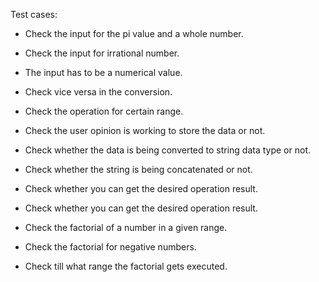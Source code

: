 ﻿Test cases:

- Check the input for the pi value and a whole number.
- Check the input for irrational number.
- The input has to be a numerical value.
- Check vice versa in the conversion.
- Check the operation for certain range.



- Check the user opinion is working to store the data or not.
- Check whether the data is being converted to string data type or not.
- Check whether the string is being concatenated or not.
- Check whether you can get the desired operation result.
- Check whether you can get the desired operation result.
- Check the factorial of a number in a given range.
- Check the factorial for negative numbers.
- Check till what range the factorial gets executed.
